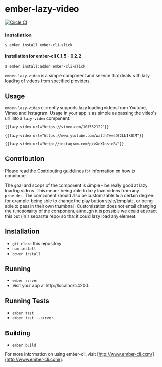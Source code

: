 # ember-lazy-video

[![Circle CI](https://circleci.com/gh/poteto/ember-lazy-video.svg?style=svg)](https://circleci.com/gh/poteto/ember-lazy-video)

### Installation

```bash
$ ember install ember-cli-slick
```

#### Installation for ember-cli 0.1.5 - 0.2.2

```bash
$ ember install:addon ember-cli-slick
```

`ember-lazy-video` is a simple component and service that deals with lazy loading of videos from specified providers.

## Usage

`ember-lazy-video` currently supports lazy loading videos from Youtube, Vimeo and Instagram.  Usage in your app is as simple as passing the video's url into a `lazy-video` component:

`{{lazy-video url="https://vimeo.com/108532122"}}`

`{{lazy-video url="https://www.youtube.com/watch?v=sD72LbIk02M"}}`

`{{lazy-video url="http://instagram.com/p/vXeXAnsieB/"}}`

## Contribution
Please read the [Contributing guidelines](CONTRIBUTING.md) for information on how to contribute.

The goal and scope of the component is simple – be really good at lazy loading videos. This means being able to lazy load videos from any `provider`. The component should also be customizable to a certain degree: for example, being able to change the play button style/template, or being able to pass in their own thumbnail. Customization does not entail changing the functionality of the component, although it is possible we could abstract this out (in a separate repo) so that it could lazy load any element.

## Installation

* `git clone` this repository
* `npm install`
* `bower install`

## Running

* `ember server`
* Visit your app at http://localhost:4200.

## Running Tests

* `ember test`
* `ember test --server`

## Building

* `ember build`

For more information on using ember-cli, visit [http://www.ember-cli.com/](http://www.ember-cli.com/).
